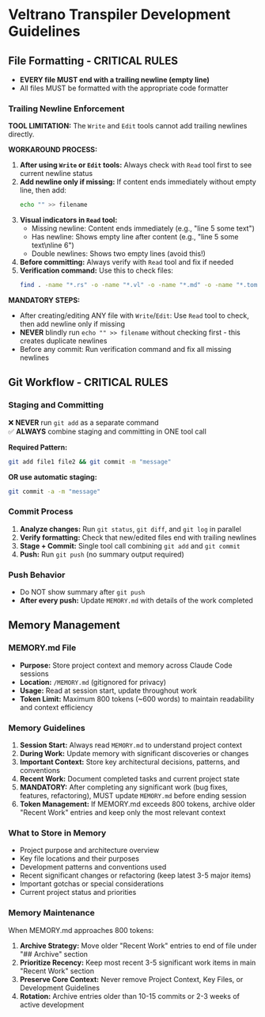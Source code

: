 # Veltrano Transpiler Development Guidelines

## File Formatting - CRITICAL RULES
- **EVERY file MUST end with a trailing newline (empty line)**
- All files MUST be formatted with the appropriate code formatter

### Trailing Newline Enforcement
**TOOL LIMITATION:** The `Write` and `Edit` tools cannot add trailing newlines directly.

**WORKAROUND PROCESS:**
1. **After using `Write` or `Edit` tools:** Always check with `Read` tool first to see current newline status
2. **Add newline only if missing:** If content ends immediately without empty line, then add:
   ```bash
   echo "" >> filename
   ```
3. **Visual indicators in `Read` tool:**
   - Missing newline: Content ends immediately (e.g., "line 5    some text")
   - Has newline: Shows empty line after content (e.g., "line 5    some text\nline 6")
   - Double newlines: Shows two empty lines (avoid this!)
4. **Before committing:** Always verify with `Read` tool and fix if needed
5. **Verification command:** Use this to check files:
   ```bash
   find . -name "*.rs" -o -name "*.vl" -o -name "*.md" -o -name "*.toml" | xargs -I {} sh -c 'if [ ! -s "{}" ] || [ "$(tail -c1 "{}" | wc -l)" -eq 0 ]; then echo "Missing trailing newline: {}"; fi'
   ```

**MANDATORY STEPS:**
- After creating/editing ANY file with `Write`/`Edit`: Use `Read` tool to check, then add newline only if missing
- **NEVER** blindly run `echo "" >> filename` without checking first - this creates duplicate newlines
- Before any commit: Run verification command and fix all missing newlines

## Git Workflow - CRITICAL RULES

### Staging and Committing
❌ **NEVER** run `git add` as a separate command  
✅ **ALWAYS** combine staging and committing in ONE tool call

**Required Pattern:**
```bash
git add file1 file2 && git commit -m "message"
```

**OR use automatic staging:**
```bash
git commit -a -m "message"
```

### Commit Process
1. **Analyze changes:** Run `git status`, `git diff`, and `git log` in parallel
2. **Verify formatting:** Check that new/edited files end with trailing newlines
3. **Stage + Commit:** Single tool call combining `git add` and `git commit`
4. **Push:** Run `git push` (no summary output required)

### Push Behavior
- Do NOT show summary after `git push`
- **After every push:** Update `MEMORY.md` with details of the work completed

## Memory Management

### MEMORY.md File
- **Purpose:** Store project context and memory across Claude Code sessions
- **Location:** `/MEMORY.md` (gitignored for privacy)
- **Usage:** Read at session start, update throughout work
- **Token Limit:** Maximum 800 tokens (~600 words) to maintain readability and context efficiency

### Memory Guidelines
1. **Session Start:** Always read `MEMORY.md` to understand project context
2. **During Work:** Update memory with significant discoveries or changes
3. **Important Context:** Store key architectural decisions, patterns, and conventions
4. **Recent Work:** Document completed tasks and current project state
5. **MANDATORY:** After completing any significant work (bug fixes, features, refactoring), MUST update `MEMORY.md` before ending session
6. **Token Management:** If MEMORY.md exceeds 800 tokens, archive older "Recent Work" entries and keep only the most relevant context

### What to Store in Memory
- Project purpose and architecture overview
- Key file locations and their purposes
- Development patterns and conventions used
- Recent significant changes or refactoring (keep latest 3-5 major items)
- Important gotchas or special considerations
- Current project status and priorities

### Memory Maintenance
When MEMORY.md approaches 800 tokens:
1. **Archive Strategy:** Move older "Recent Work" entries to end of file under "## Archive" section
2. **Prioritize Recency:** Keep most recent 3-5 significant work items in main "Recent Work" section
3. **Preserve Core Context:** Never remove Project Context, Key Files, or Development Guidelines
4. **Rotation:** Archive entries older than 10-15 commits or 2-3 weeks of active development



